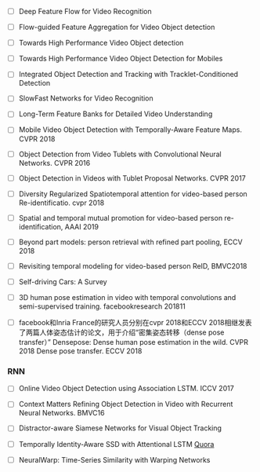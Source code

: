 - [ ] Deep Feature Flow for Video Recognition
- [ ] Flow-guided Feature Aggregation for Video Object detection
- [ ] Towards High Performance Video Object detection
- [ ] Towards High Performance Video Object Detection for Mobiles
- [ ] Integrated Object Detection and Tracking with Tracklet-Conditioned Detection
- [ ] SlowFast Networks for Video Recognition
- [ ] Long-Term Feature Banks for Detailed Video Understanding
- [ ] Mobile Video Object Detection with Temporally-Aware Feature Maps. CVPR 2018

- [ ] Object Detection from Video Tublets with Convolutional Neural Networks. CVPR 2016
- [ ] Object Detection in Videos with Tublet Proposal Networks. CVPR 2017

- [ ] Diversity Regularized Spatiotemporal attention for video-based person Re-identificatio. cvpr 2018
- [ ] Spatial and temporal mutual promotion for video-based person re-identification, AAAI 2019
- [ ] Beyond part models: person retrieval with refined part pooling, ECCV 2018
- [ ] Revisiting temporal modeling for video-based person ReID, BMVC2018

- [ ] Self-driving Cars: A Survey
- [ ] 3D human pose estimation in video with temporal convolutions and semi-supervised training. facebookresearch 201811
- [ ] facebook和Inria France的研究人员分别在cvpr 2018和ECCV 2018相继发表了两篇人体姿态估计的论文，用于介绍“密集姿态转移（dense pose transfer）”
Densepose: Dense human pose estimation in the wild. CVPR 2018
Dense pose transfer. ECCV 2018







### RNN
- [ ] Online Video Object Detection using Association LSTM. ICCV 2017
- [ ] Context Matters Refining Object Detection in Video with Recurrent Neural Networks. BMVC16


- [ ] Distractor-aware Siamese Networks for Visual Object Tracking
- [ ] Temporally Identity-Aware SSD with Attentional LSTM [Quora](https://www.quora.com/unanswered/Can-you-use-an-LSTM-and-CNN-for-video-object-detection-to-get-better-results)
- [ ] NeuralWarp: Time-Series Similarity with Warping Networks
